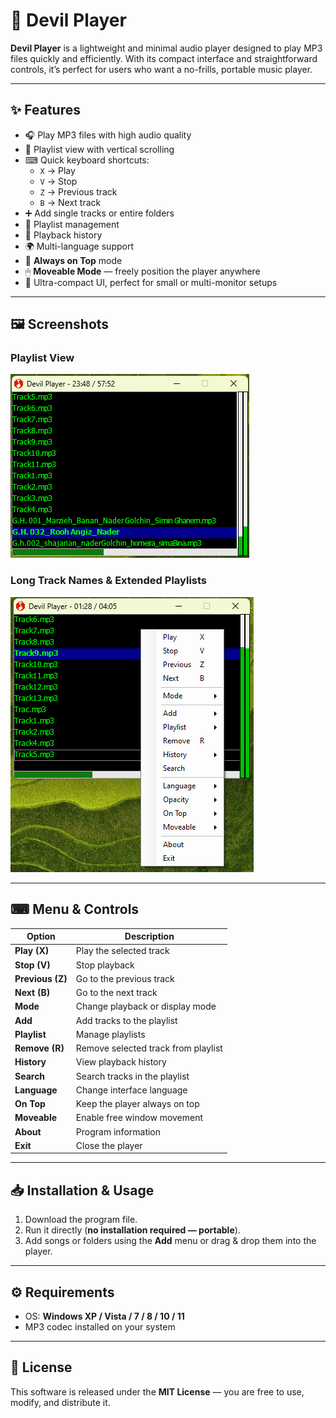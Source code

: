 # 🎵 Devil Player

**Devil Player** is a lightweight and minimal audio player designed to play MP3 files quickly and efficiently. With its compact interface and straightforward controls, it’s perfect for users who want a no-frills, portable music player.

---

## ✨ Features

- 🎧 Play MP3 files with high audio quality  
- 📜 Playlist view with vertical scrolling  
- ⌨ Quick keyboard shortcuts:
  - `X` → Play
  - `V` → Stop
  - `Z` → Previous track
  - `B` → Next track
- ➕ Add single tracks or entire folders  
- 📂 Playlist management  
- 🔄 Playback history  
- 🌍 Multi-language support  
- 📌 **Always on Top** mode  
- 🖱 **Moveable Mode** — freely position the player anywhere  
- 📏 Ultra-compact UI, perfect for small or multi-monitor setups  

---

## 🖼 Screenshots

### Playlist View
![Playlist View](Screenshot1.jpg)

### Long Track Names & Extended Playlists
![Long Track Names](Screenshot2.jpg)

---

## ⌨ Menu & Controls

| Option | Description |
|--------|-------------|
| **Play (X)** | Play the selected track |
| **Stop (V)** | Stop playback |
| **Previous (Z)** | Go to the previous track |
| **Next (B)** | Go to the next track |
| **Mode** | Change playback or display mode |
| **Add** | Add tracks to the playlist |
| **Playlist** | Manage playlists |
| **Remove (R)** | Remove selected track from playlist |
| **History** | View playback history |
| **Search** | Search tracks in the playlist |
| **Language** | Change interface language |
| **On Top** | Keep the player always on top |
| **Moveable** | Enable free window movement |
| **About** | Program information |
| **Exit** | Close the player |

---

## 📥 Installation & Usage

1. Download the program file.  
2. Run it directly (**no installation required — portable**).  
3. Add songs or folders using the **Add** menu or drag & drop them into the player.  

---

## ⚙ Requirements

- OS: **Windows XP / Vista / 7 / 8 / 10 / 11**  
- MP3 codec installed on your system

---

## 📜 License

This software is released under the **MIT License** — you are free to use, modify, and distribute it.
